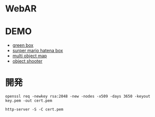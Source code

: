 # WebAR

# DEMO
- [green box](https://yuki-sakaguchi.github.io/web-ar/public/random_object/)
- [surper mario hatena box](https://yuki-sakaguchi.github.io/web-ar/public/super_mario/)
- [multi object map](https://yuki-sakaguchi.github.io/web-ar/public/multi_object_map/)
- [object shooter](https://yuki-sakaguchi.github.io/web-ar/public/shooter/)

# 開発
```
openssl req -newkey rsa:2048 -new -nodes -x509 -days 3650 -keyout key.pem -out cert.pem
```

```
http-server -S -C cert.pem
```
 